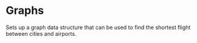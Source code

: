 # Graphs
Sets up a graph data structure that can be used to find the shortest flight between cities and airports.
